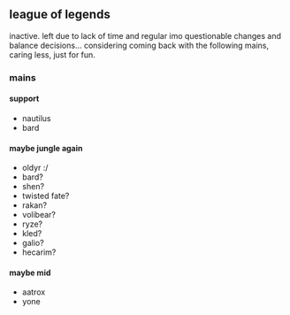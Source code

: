 ## league of legends
inactive. left due to lack of time and regular imo questionable changes and balance decisions... considering coming back with the following mains, caring less, just for fun.
### mains
  #### support
  - nautilus
  - bard

  #### maybe jungle again
  - oldyr :/
  - bard?
  - shen?
  - twisted fate?
  - rakan?
  - volibear?
  - ryze?
  - kled?
  - galio?
  - hecarim?

  #### maybe mid
  - aatrox
  - yone
